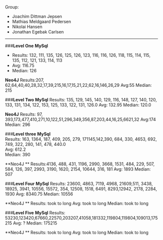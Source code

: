 Group: 
- Joachim Dittman Jepsen
- Mathias Meldgaard Pedersen
- Nikolai Hansen
- Jonathan Egebak Carlsen
----------------------------------------------------------

###**Level One**
**MySql**
- Results: 132, 111, 135, 126, 125, 126, 123, 116, 116, 126, 118, 115, 114, 115, 135, 112, 121, 133, 114, 113
- Avg:  116.75
- Median: 126

**Neo4J**
Results:207, 62,64,40,40,28,32,17,39,215,16,17,15,21,22,62,16,146,26,29
Avg:55 
Median: 215

###**Level Two**
**MySql**
Results: 135, 129, 145, 140, 129, 116, 148, 127, 140, 120, 133, 131, 134, 122, 153, 125, 133, 122, 131, 126.0
Avg: 132.95 
Median: 120.0

**Neo4J**
Results: 97, 393,173,477,410,271,10,122,51,296,349,356,87,203,44,16,25,6621,32
Avg:174 
Median: 296

###**Level three**
**MySql**<br />
Results: 163, 1364, 187, 409, 205, 279, 171145,142,390, 684, 330, 4653, 692, 749, 322, 280, 141, 478, 440.0 <br />
Avg: 612.2<br />
Median: 390<br />

**Neo4J **
Results:4136, 488, 431, 1196, 2990, 3668, 1531, 484, 229, 507, 584, 126, 397, 2993, 3190, 1620, 2154, 10644, 316, 181 
Avg: 1893
Median: 507

###**Level Four**
**MySql**
Results: 23600, 4863, 7119,  4968, 21609,511, 3438, 18925, 3941, 10556, 15572, 354,
12508, 1518, 6491, 8293,12942, 2178, 2284, 1930
Avg: 8340.75
Median: 10556

**Neo4J **
Results: took to long
Avg: took to long
Median: took to long

###**Level Five**
**MySql**
Results: 53230,123420,67660,22570,203207,41058,181332,119804,119804,109013,175215
Avg: ?
Median: 175215

**Neo4J **
Results: took to long
Avg: took to long
Median: took to long
 


